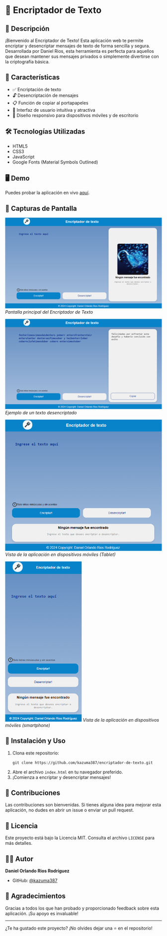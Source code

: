 # 🔐 Encriptador de Texto

## 📝 Descripción

¡Bienvenido al Encriptador de Texto! Esta aplicación web te permite encriptar y desencriptar mensajes de texto de forma sencilla y segura. Desarrollada por Daniel Rios, esta herramienta es perfecta para aquellos que desean mantener sus mensajes privados o simplemente divertirse con la criptografía básica.

## 🚀 Características

- ✅ Encriptación de texto
- 🔓 Desencriptación de mensajes
- 📋 Función de copiar al portapapeles
- 🎨 Interfaz de usuario intuitiva y atractiva
- 📱 Diseño responsivo para dispositivos móviles y de escritorio

## 🛠️ Tecnologías Utilizadas

- HTML5
- CSS3
- JavaScript
- Google Fonts (Material Symbols Outlined)

## 🖥️ Demo

Puedes probar la aplicación en vivo [aquí](https://kazuma387.github.io/encriptador-de-texto).

## 📸 Capturas de Pantalla

![Pantalla Principal](screenshots/encriptador-pantalla-principal.png)
*Pantalla principal del Encriptador de Texto*

![Resultado de Encriptación](screenshots/encriptador-resultado.png)
*Ejemplo de un texto desencriptado*

![Versión Tablet](screenshots/encriptador-tablet.png)
*Vista de la aplicación en dispositivos móviles (Tablet)*

![Versión Móvil](screenshots/encriptador-movil.png)
*Vista de la aplicación en dispositivos móviles (smartphone)*

## 🔧 Instalación y Uso

1. Clona este repositorio:
   ```
   git clone https://github.com/kazuma387/encriptador-de-texto.git
   ```
2. Abre el archivo `index.html` en tu navegador preferido.
3. ¡Comienza a encriptar y desencriptar mensajes!

## 🤝 Contribuciones

Las contribuciones son bienvenidas. Si tienes alguna idea para mejorar esta aplicación, no dudes en abrir un issue o enviar un pull request.

## 📄 Licencia

Este proyecto está bajo la Licencia MIT. Consulta el archivo `LICENSE` para más detalles.

## 👨‍💻 Autor

**Daniel Orlando Rios Rodríguez**

- GitHub: [@kazuma387](https://github.com/kazuma387)

## 🙏 Agradecimientos

Gracias a todos los que han probado y proporcionado feedback sobre esta aplicación. ¡Su apoyo es invaluable!

---

¿Te ha gustado este proyecto? ¡No olvides dejar una ⭐️ en el repositorio!

